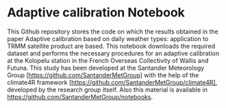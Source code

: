 # Adaptive calibration Notebook

This Github repository stores the code on which the results obtained in the paper Adaptive calibration based on daily weather types: application to TRMM satellite product are based. This notebook downloads the required dataset and performs the necessary procedures for an adaptive calibration at the Kolopelu station in the French Overseas Collectivity of Wallis and Futuna. 
This study has been developed at the Santander Meteorology Group [https://github.com/SantanderMetGroup] with the help of the climate4R framework [https://github.com/SantanderMetGroup/climate4R], developed by the research group itself.
Also this material is available in https://github.com/SantanderMetGroup/notebooks.
